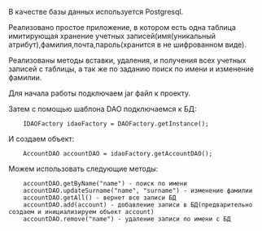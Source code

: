В качестве базы данных используется Postgresql.

Реализовано простое приложение,
в котором есть одна таблица имитирующая хранение учетных записей(имя(уникальный атрибут),фамилия,почта,пароль(хранится в не шифрованном виде).

Реализованы методы вставки, удаления, и получения всех учетных записей с таблицы,
а так же по заданию поиск по имени и изменение фамилии.

Для начала работы подключаем jar файл к проекту.

Затем с помощью шаблона DAO подключаемся к БД:

        IDAOFactory idaoFactory = DAOFactory.getInstance();
        
И создаем объект:

        AccountDAO accountDAO = idaoFactory.getAccountDAO();
        
Можем использовать следующие методы:

        accountDAO.getByName("name") - поиск по имени
        accountDAO.updateSurname("name", "surname") - изменение фамилии
        accountDAO.getAll() - вернет все записи БД
        accountDAO.add(account) - добавление записи в БД(предварительно создаем и инициализируем объект account) 
        accountDAO.remove("name") - удаление записи по имени с БД
